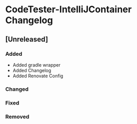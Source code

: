 # CodeTester-IntelliJContainer Changelog

## [Unreleased]

### Added

- Added gradle wrapper
- Added Changelog
- Added Renovate Config

### Changed

### Fixed

### Removed

